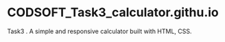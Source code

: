# CODSOFT_Task3_calculator.githu.io
Task3 . A simple and responsive calculator built with HTML, CSS.
